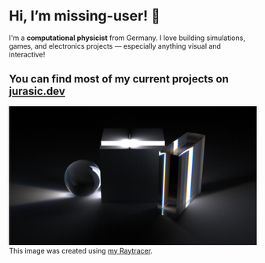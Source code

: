 # Hi, I’m missing-user! 👋

I'm a **computational physicist** from Germany. I love building simulations, games, and electronics projects — especially anything visual and interactive!

## You can find most of my current projects on [jurasic.dev](https://jurasic.dev/)

![Image Created with my Raytracer](spectral_planck_dispersion(1).png)
This image was created using [my Raytracer](https://github.com/missing-user/RaytracingWeekend).
<!-- transparent stat banner, full width
![Sitestats banner from pagespeed insights](perfect_sitestats.svg)-->
